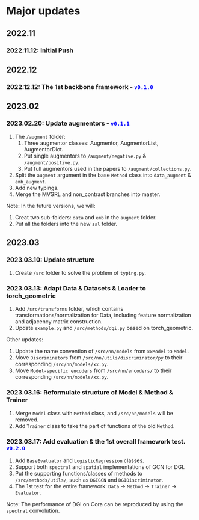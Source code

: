 # Major updates
## 2022.11
### 2022.11.12: Initial Push

## 2022.12
### 2022.12.12: The 1st backbone framework - <span style="color:blue">``v0.1.0``</span>

## 2023.02
### 2023.02.20: Update augmentors - <span style="color:blue">``v0.1.1``</span>
1. The `/augment` folder:
   1. Three augmentor classes: Augmentor, AugmentorList, AugmentorDict.
   2. Put single augmentors to `/augment/negative.py` & `/augment/positive.py`.
   3. Put full augmentors used in the papers to `/augment/collections.py`.
2. Split the `augment` argument in the base `Method` class into `data_augment` & `emb_augment`.
3. Add new typings.
4. Merge the MVGRL and non_contrast branches into master.

Note: In the future versions, we will:
1. Creat two sub-folders: `data` and `emb` in the `augment` folder.
2. Put all the folders into the new `ssl` folder.

## 2023.03
### 2023.03.10: Update structure 
1. Create `/src` folder to solve the problem of `typing.py`.

### 2023.03.13: Adapt Data & Datasets & Loader to torch_geometric
1. Add `/src/transforms` folder, which contains transformations/normalization for Data, 
   including feature normalization and adjacency matrix construction.
2. Update `example.py` and `/src/methods/dgi.py` based on torch_geometric.

Other updates:
1. Update the name convention of `/src/nn/models` from `xxModel` to `Model`.
2. Move `Discriminators` from `/src/nn/utils/discriminator/py` to their corresponding `/src/nn/models/xx.py`.
3. Move `Model-specific encoders` from `/src/nn/encoders/` to their corresponding `/src/nn/models/xx.py`.

### 2023.03.16: Reformulate structure of Model & Method & Trainer
1. Merge `Model` class with `Method` class, and `/src/nn/models` will be removed.
2. Add `Trainer` class to take the part of functions of the old `Method`.

### 2023.03.17: Add evaluation & the 1st overall framework test. <span style="color:blue">``v0.2.0``</span>
1. Add `BaseEvaluator` and `LogisticRegression` classes.
2. Support both `spectral` and `spatial` implementations of GCN for DGI.
3. Put the supporting functions/classes of methods to `/src/methods/utils/`, such as `DGIGCN` and `DGIDiscriminator`.
4. The 1st test for the entire framework: `Data` -> `Method` -> `Trainer` -> `Evaluator`.

Note: The performance of DGI on Cora can be reproduced by using the `spectral` convolution.
